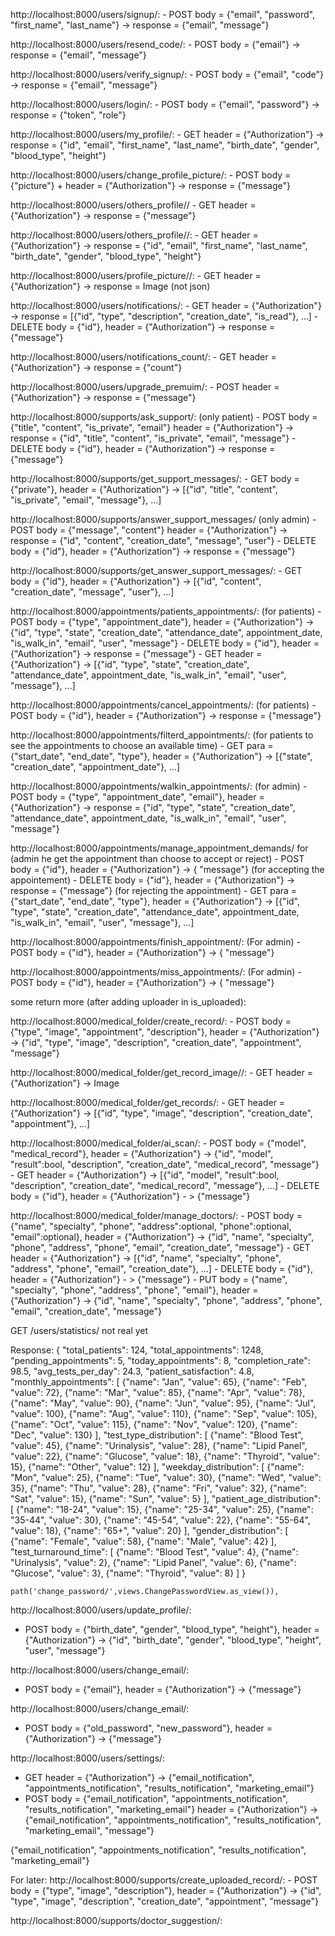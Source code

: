 http://localhost:8000/users/signup/:
	- POST body = {"email", "password", "first_name", "last_name"} -> response = {"email", "message"}
	
http://localhost:8000/users/resend_code/:
	- POST body = {"email"} -> response = {"email", "message"}

http://localhost:8000/users/verify_signup/:
	- POST body = {"email", "code"} -> response = {"email", "message"}

http://localhost:8000/users/login/:
	- POST body = {"email", "password"} -> response = {"token", "role"}


http://localhost:8000/users/my_profile/:
	- GET header = {"Authorization"} -> response = {"id", "email", "first_name", "last_name", "birth_date", "gender", "blood_type", "height"}


http://localhost:8000/users/change_profile_picture/:
	- POST body = {"picture"} + header = {"Authorization"} -> response = {"message"}
	
http://localhost:8000/users/others_profile/<id>/
	- GET header = {"Authorization"} -> response = {"message"}
	
http://localhost:8000/users/others_profile/<id>/:
	- GET header = {"Authorization"} -> response = {"id", "email", "first_name", "last_name", "birth_date", "gender", "blood_type", "height"}
	

http://localhost:8000/users/profile_picture/<id>/:
	- GET header = {"Authorization"} -> response = Image (not json)


http://localhost:8000/users/notifications/:
	- GET header = {"Authorization"} -> response = [{"id", "type", "description", "creation_date", "is_read"}, ...]
	- DELETE body = {"id"}, header = {"Authorization"} -> response = {"message"}

http://localhost:8000/users/notifications_count/:
	- GET header = {"Authorization"} -> response = {"count"}

http://localhost:8000/users/upgrade_premuim/:
	- POST header = {"Authorization"} -> response = {"message"}
	
	

http://localhost:8000/supports/ask_support/: (only patient)
	- POST body = {"title", "content", "is_private", "email"} header = {"Authorization"} -> response = {"id", "title", "content", "is_private", "email", "message"}
	- DELETE body = {"id"}, header = {"Authorization"} -> response = {"message"}

http://localhost:8000/supports/get_support_messages/:
	- GET body = {"private"}, header = {"Authorization"} -> [{"id", "title", "content", "is_private", "email", "message"}, ...]

http://localhost:8000/supports/answer_support_messages/ (only admin)
	- POST body = {"message", "content"} header = {"Authorization"} -> response = {"id", "content", "creation_date", "message", "user"}
	- DELETE body = {"id"}, header = {"Authorization"} -> response = {"message"}

http://localhost:8000/supports/get_answer_support_messages/:
	- GET body = {"id"}, header = {"Authorization"} -> [{"id", "content", "creation_date", "message", "user"}, ...]
	



http://localhost:8000/appointments/patients_appointments/: (for patients)
	- POST body = {"type", "appointment_date"}, header = {"Authorization"} -> {"id", "type", "state", "creation_date", "attendance_date", appointment_date, "is_walk_in", "email", "user", "message"}
	- DELETE body = {"id"}, header = {"Authorization"} -> response = {"message"}
	- GET  header = {"Authorization"} -> [{"id", "type", "state", "creation_date", "attendance_date", appointment_date, "is_walk_in", "email", "user", "message"}, ...]
	

http://localhost:8000/appointments/cancel_appointments/: (for patients)
	- POST body = {"id"}, header = {"Authorization"} -> response = {"message"}

http://localhost:8000/appointments/filterd_appointments/: (for patients to see the appointments to choose an available time)
	- GET para = {"start_date", "end_date", "type"}, header = {"Authorization"} -> [{"state", "creation_date", "appointment_date"}, ...]
	

http://localhost:8000/appointments/walkin_appointments/: (for admin)
	- POST body = {"type", "appointment_date", "email"}, header = {"Authorization"} -> response = {"id", "type", "state", "creation_date", "attendance_date", appointment_date, "is_walk_in", "email", "user", "message"}



http://localhost:8000/appointments/manage_appointment_demands/ for (admin he get the appointment than choose to accept or reject)
	- POST body = {"id"}, header = {"Authorization"} -> { "message"} (for accepting the appointement)
	- DELETE body = {"id"}, header = {"Authorization"} -> response = {"message"} (for rejecting the appointment)
	- GET para = {"start_date", "end_date", "type"}, header = {"Authorization"} -> [{"id", "type", "state", "creation_date", "attendance_date", appointment_date, "is_walk_in", "email", "user", "message"}, ...]

http://localhost:8000/appointments/finish_appointment/: (For admin)
	- POST body = {"id"}, header = {"Authorization"} -> { "message"}
	
http://localhost:8000/appointments/miss_appointments/: (For admin)
	- POST body = {"id"}, header = {"Authorization"} -> { "message"}


some return more (after adding uploader in is_uploaded):

http://localhost:8000/medical_folder/create_record/:
	- POST body = {"type", "image", "appointment", "description"}, header = {"Authorization"} -> {"id", "type", "image", "description", "creation_date", "appointment", "message"}

http://localhost:8000/medical_folder/get_record_image/<id>/:
	- GET header = {"Authorization"} -> Image

http://localhost:8000/medical_folder/get_records/:
	- GET header = {"Authorization"} -> [{"id", "type", "image", "description", "creation_date", "appointment"}, ...]


http://localhost:8000/medical_folder/ai_scan/:
	- POST body = {"model", "medical_record"}, header = {"Authorization"} -> {"id", "model", "result":bool, "description", "creation_date", "medical_record", "message"}
	- GET header = {"Authorization"} -> [{"id", "model", "result":bool, "description", "creation_date", "medical_record", "message"}, ...]
	- DELETE body = {"id"}, header = {"Authorization"} - > {"message"}



http://localhost:8000/medical_folder/manage_doctors/:
	- POST body = {"name", "specialty", "phone", "address":optional, "phone":optional, "email":optional}, header = {"Authorization"} -> {"id", "name", "specialty", "phone", "address", "phone", "email", "creation_date", "message"}
	- GET header = {"Authorization"} -> [{"id", "name", "specialty", "phone", "address", "phone", "email", "creation_date"}, ...]
	- DELETE body = {"id"}, header = {"Authorization"} - > {"message"}
	- PUT body = {"name", "specialty", "phone", "address", "phone", "email"}, header = {"Authorization"} -> {"id", "name", "specialty", "phone", "address", "phone", "email", "creation_date", "message"}
	
	

GET /users/statistics/ not real yet

Response:
{
  "total_patients": 124,
  "total_appointments": 1248,
  "pending_appointments": 5,
  "today_appointments": 8,
  "completion_rate": 98.5,
  "avg_tests_per_day": 24.3,
  "patient_satisfaction": 4.8,
  "monthly_appointments": [
    {"name": "Jan", "value": 65},
    {"name": "Feb", "value": 72},
    {"name": "Mar", "value": 85},
    {"name": "Apr", "value": 78},
    {"name": "May", "value": 90},
    {"name": "Jun", "value": 95},
    {"name": "Jul", "value": 100},
    {"name": "Aug", "value": 110},
    {"name": "Sep", "value": 105},
    {"name": "Oct", "value": 115},
    {"name": "Nov", "value": 120},
    {"name": "Dec", "value": 130}
  ],
  "test_type_distribution": [
    {"name": "Blood Test", "value": 45},
    {"name": "Urinalysis", "value": 28},
    {"name": "Lipid Panel", "value": 22},
    {"name": "Glucose", "value": 18},
    {"name": "Thyroid", "value": 15},
    {"name": "Other", "value": 12}
  ],
  "weekday_distribution": [
    {"name": "Mon", "value": 25},
    {"name": "Tue", "value": 30},
    {"name": "Wed", "value": 35},
    {"name": "Thu", "value": 28},
    {"name": "Fri", "value": 32},
    {"name": "Sat", "value": 15},
    {"name": "Sun", "value": 5}
  ],
  "patient_age_distribution": [
    {"name": "18-24", "value": 15},
    {"name": "25-34", "value": 25},
    {"name": "35-44", "value": 30},
    {"name": "45-54", "value": 22},
    {"name": "55-64", "value": 18},
    {"name": "65+", "value": 20}
  ],
  "gender_distribution": [
    {"name": "Female", "value": 58},
    {"name": "Male", "value": 42}
  ],
  "test_turnaround_time": [
    {"name": "Blood Test", "value": 4},
    {"name": "Urinalysis", "value": 2},
    {"name": "Lipid Panel", "value": 6},
    {"name": "Glucose", "value": 3},
    {"name": "Thyroid", "value": 8}
  ]
}

    path('change_password/',views.ChangePasswordView.as_view()),



http://localhost:8000/users/update_profile/:
  - POST body = {"birth_date", "gender", "blood_type", "height"}, header = {"Authorization"} -> {"id", "birth_date", "gender", "blood_type", "height", "user", "message"}

http://localhost:8000/users/change_email/:
  - POST body = {"email"}, header = {"Authorization"} -> {"message"}

http://localhost:8000/users/change_email/:
  - POST body = {"old_password", "new_password"}, header = {"Authorization"} -> {"message"}

http://localhost:8000/users/settings/:
  - GET header = {"Authorization"} -> {"email_notification", "appointments_notification", "results_notification", "marketing_email"}
  - POST body = {"email_notification", "appointments_notification", "results_notification", "marketing_email"} header = {"Authorization"} -> {"email_notification", "appointments_notification", "results_notification", "marketing_email", "message"}


   
{"email_notification", "appointments_notification", "results_notification", "marketing_email"}
    


For later:
http://localhost:8000/supports/create_uploaded_record/:
	- POST body = {"type", "image", "description"}, header = {"Authorization"} -> {"id", "type", "image", "description", "creation_date", "appointment", "message"}

http://localhost:8000/supports/doctor_suggestion/:







